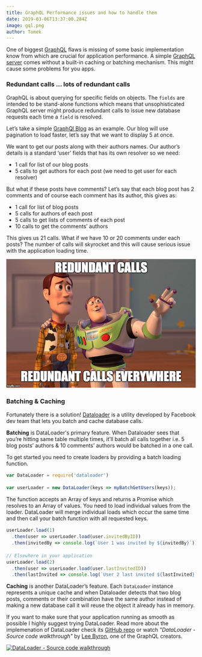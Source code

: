 ```yaml
---
title: GraphQL Performance issues and how to handle them
date: 2019-03-06T13:37:00.284Z
image: gql.png
author: Tomek
---
```



One of biggest [GraphQL](https://graphql.org/) flaws is missing of some basic implementation know from which are crucial for application performance. A simple [GraphQL server](https://graphql.org/graphql-js/running-an-express-graphql-server/) comes without a built-in caching or batching mechanism. This might cause some problems for you apps.


### Redundant calls ... lots of redundant calls

GraphQL is about querying for specific fields on objects. The `fields` are intended to be stand-alone functions which means that unsophisticated GraphQL server might produce redundant calls to issue new database requests each time a `field` is resolved.

Let’s take a simple [GraphQl Blog](https://blog.graphqleditor.com/) as an example. Our blog will use pagination to load faster, let’s say that we want to display 5 at once.

We want to get our posts along with their authors names. Our author’s details is a standard ‘user’ fields that has its own resolver so we need:
- 1 call for list of our blog posts
- 5 calls to get authors for each post (we need to get user for each resolver)

But what if these posts have comments? Let’s say that each blog post has 2 comments and of course each comment has its author, this gives as:

- 1 call for list of blog posts
- 5 calls for authors of each post
- 5 calls to get lists of comments of each post
- 10 calls to get the comments’ authors

This gives us 21 calls. What if we have 10 or 20 comments under each posts? The number of calls will skyrocket and this will cause serious issue with the application loading time.

![](2v9ltl.jpg)

### Batching & Caching
Fortunately there is a solution! [Dataloader](https://github.com/facebook/dataloader) is a utility developed by Facebook dev team that lets you batch and cache database calls.

**Batching** is DataLoader's primary feature. When Dataloader sees that you’re hitting same table multiple times, it’ll batch all calls together i.e. 5 blog posts’ authors & 10 comments’ authors would be batched in a one call.
 
To get started you need  to create loaders by providing a batch loading function.

```jsx
var DataLoader = require('dataloader')

var userLoader = new DataLoader(keys => myBatchGetUsers(keys));
```
The function accepts an Array of keys and returns a Promise which resolves to an Array of values.  You need to load individual values from the loader. DataLoader will merge individual loads which occur the same time and then call your batch function with all requested keys.
```jsx
userLoader.load(1)
  .then(user => userLoader.load(user.invitedByID))
  .then(invitedBy => console.log(`User 1 was invited by ${invitedBy}`));

// Elsewhere in your application
userLoader.load(2)
  .then(user => userLoader.load(user.lastInvitedID))
  .then(lastInvited => console.log(`User 2 last invited ${lastInvited}`));
```
 **Caching** is another DataLoader’s feature.  Each `DataLoader`  instance represents a unique cache and when Dataloader detects that two blog posts, comments or their combination have the same author instead of making a new database call it will reuse the object it already has in memory.
 

If you want to make sure that your application running as smooth as possible I highly suggest trying DataLoader. Read more about the implemenation of DataLoader check its [GitHub repo](https://github.com/facebook/dataloader) or watch *"DataLoader - Source code walkthrough"* by [Lee Byron](https://twitter.com/leeb), one of the GraphQL creators.

[![DataLoader - Source code walkthrough](https://camo.githubusercontent.com/64fd0e9834838f60049778fc800e7af18ff74f3c/68747470733a2f2f696d672e796f75747562652e636f6d2f76692f4f51546e584e43447977412f302e6a7067)](https://www.youtube.com/watch?v=OQTnXNCDywA&feature=youtu.be)


